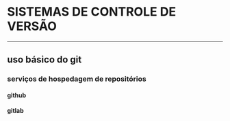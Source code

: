 # SISTEMAS DE CONTROLE DE VERSÃO
---
## uso básico do git
### serviços de hospedagem de repositórios
#### github
#### gitlab